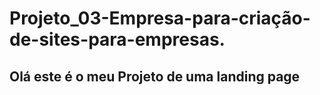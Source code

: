 # Projeto_03-Empresa-para-criação-de-sites-para-empresas.



<h2>Olá este é o meu Projeto de uma landing page

